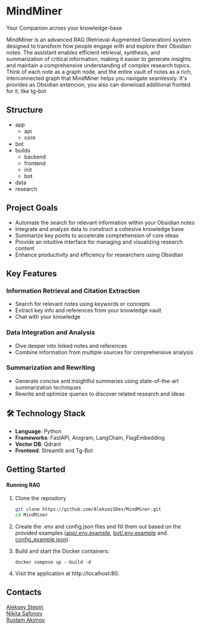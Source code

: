 # MindMiner
Your Companion across your knowledge-base

MindMiner is an advanced RAG (Retrieval-Augmented Generation) system designed to transform how people engage with and explore their Obsidian notes. The assistant enables efficient retrieval, synthesis, and summarization of critical information, making it easier to generate insights and maintain a comprehensive understanding of complex research topics. Think of each note as a graph node, and the entire vault of notes as a rich, interconnected graph that MindMiner helps you navigate seamlessly.
It's provides as Obsidian extencion, you also can donwload additional fronted for it, like tg-bot

## Structure
- app
    - api
    - core
- bot
- builds
    - backend
    - frontend
    - init
    - bot
- data
- research



## Project Goals
- Automate the search for relevant information within your Obsidian notes
- Integrate and analyze data to construct a cohesive knowledge base
- Summarize key points to accelerate comprehension of core ideas
- Provide an intuitive interface for managing and visualizing research content
- Enhance productivity and efficiency for researchers using Obsidian

## Key Features
### Information Retrieval and Citation Extraction
- Search for relevant notes using keywords or concepts
- Extract key info and references from your knowledge vault
- Chat with your knowledge

### Data Integration and Analysis
- Dive deeper into linked notes and references
- Combine information from multiple sources for comprehensive analysis

### Summarization and Rewriting
- Generate concise and insightful summaries using state-of-the-art summarization techniques
- Rewrite and optimize queries to discover related research and ideas


## 🛠 Technology Stack
- **Language**: Python
- **Frameworks**: FastAPI, Aiogram, LangChain, FlagEmbedding
- **Vector DB**: Qdrant
- **Frontend**: Streamlit and Tg-Bot

## Getting Started

#### Running RAG

1. Clone the repository
    ```bash
    git clone https://github.com/AlekseiSDev/MindMiner.git
    cd MindMiner
    ```
2. Create the .env and config.json files and fill them out based on the provided examples ([app/.env.example](app/.env.example), [bot/.env.example](bot/.env.example) and [config_example.json](config_example.json)).

3. Build and start the Docker containers:
    ```
    docker compose up --build -d
    ```

4. Visit the application at http://localhost:80.

## Contacts
[Aleksey Stepin](https://github.com/AlekseiSDev)      
[Nikita Safonov](https://github.com/sixxio)       
[Rustam Akimov](https://github.com/AkiRusProd)
